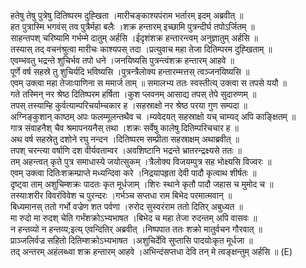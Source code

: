 

  
हतेषु तेषु पुत्रेषु दितिष्परम दुह्खिता ।मारीचङ्काश्यपंराम भर्तारम् इदम् अब्रवीत्  ॥   
हत पुत्रास्मि भगवंस् तव पुत्रैर्महा बलैः ।शक्र हन्तारम् इच्छामि पुत्रन्दीर्घ तपोऽर्जितम्  ॥   
साहन्तपश् चरिष्यामि गर्भम्मे दातुम् अर्हसि ।ईदृशंशक्र हन्तारन्त्वम् अनुज्ञातुम् अर्हसि  ॥   
तस्यास् तद् वचनंश्रुत्वा मारीचः काश्यपस् तदा ।प्रत्युवाच महा तेजा दितिम्परम दुह्खिताम्  ॥   
एवम्भवतु भद्रन्ते शुचिर्भव तपो धने ।जनयिष्यसि पुत्रन्त्वंशक्र हन्तारम् आहवे  ॥   
पूर्णे वर्ष सहस्रे तु शुचिर्यदि भविष्यसि ।पुत्रन्त्रैलोक्य हन्तारम्मत्तस् त्वञ्जनयिष्यसि  ॥   
एवम् उक्त्वा महा तेजाःपाणिना स ममार्ज ताम्  ॥ समालभ्य ततः स्वस्तीत्य् उक्त्वा स तपसे ययौ  ॥   
गते तस्मिन् नर श्रेष्ठ दितिष्परम हर्षिता ।कुश प्लवनम् आसाद्य तपस् तेपे सुदारुणम्  ॥   
तपस् तस्याम्हि कुर्वत्याम्परिचर्याम्चकार ह ।सहस्राक्षो नर श्रेष्ठ परया गुण सम्पदा  ॥   
अग्निङ्कुशान् काष्ठम् अपः फलम्मूलन्तथैव च ।म्यवेदयत् सहस्राक्षो यच् चाम्यद् अपि काङ्क्षितम्  ॥   
गात्र संवाहनैश् चैव श्रमापनयनैस् तथा ।शक्रः सर्वेषु कालेषु दितिम्परिचचार ह  ॥   
अथ वर्ष सहस्रेतु दशोने रघु नन्दन ।दितिष्परम सम्प्रीता सहस्राक्षम् अथाब्रवीत्  ॥   
तपश् चरन्त्या वर्षाणि दश वीर्यवताम्वर ।अवशिष्टानि भद्रन्ते भ्रातरन्द्रक्ष्यसे ततः  ॥   
तम् अहन्त्वत् कृते पुत्र समाधास्ये जयोत्सुकम् ।त्रैलोक्य विजयम्पुत्र सह भोक्ष्यसि विज्वरः  ॥   
एवम् उक्त्वा दितिःशक्रम्प्राप्ते मध्यन्दिवा करे ।निद्रयापहृता देवी पादौ कृत्वाथ शीर्षतः  ॥   
दृष्ट्वा ताम् अशुचिम्शक्रः पादतः कृत मूर्धजाम् ।शिरः स्थाने कृतौ पादौ जहास च मुमोद च  ॥   
तस्याःशरीर विवरंविवेश च पुरन्दरः ।गर्भञ्च सप्तधा राम बिभेद परमात्मवान्  ॥   
बिध्यमानस् ततो गर्भो वज्रेण शत पर्वणा ।रुरोद सुस्वरंराम ततो दितिर् अबुध्यत  ॥   
मा रुदो मा रुदश् चेति गर्भंशक्रोऽभ्यभाषत ।बिभेद च महा तेजा रुदन्तम् अपि वासवः  ॥   
न हन्तव्यो न हन्तव्य;इत्य् एवन्दितिर् अब्रवीत् ।निष्पपात ततः शक्रो मातुर्वचन गौरवात्  ॥   
प्राञ्जलिर्वज्र सहितो दितिम्शक्रोऽभ्यभाषत ।अशुचिर्देवि सुप्तासि पादयोःकृत मूर्धजा  ॥   
तद् अन्तरम् अहंलब्ध्वा शक्र हन्तारम् आहवे ।अभिन्दंसप्तधा देवि तन् मे त्वङ्क्षन्तुम् अर्हसि  ॥ (E)  
